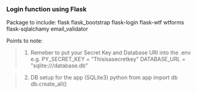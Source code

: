 ### Login function using Flask

Package to include:
flask flask_bootstrap flask-login flask-wtf wtforms flask-sqlalchamy email_validator

Points to note:
> 1. Remeber to put your Secret Key and Database URI into the .env
>	e.g.
>	PY_SECRET_KEY = "Thisisasecretkey"
>	DATABASE_URL = "sqlite:///database.db"

> 2. DB setup for the app (SQLite3)
>	python
>	from app import db
>	db.create_all()
